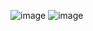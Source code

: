![image](https://github.com/AndreiFishe/Proiect-TW/assets/116067445/ac7204c1-902f-4408-b6f6-2ef362193b24)
![image](https://github.com/AndreiFishe/Proiect-TW/assets/116067445/37dd45f6-98c2-4454-8845-790786d0eb76)

